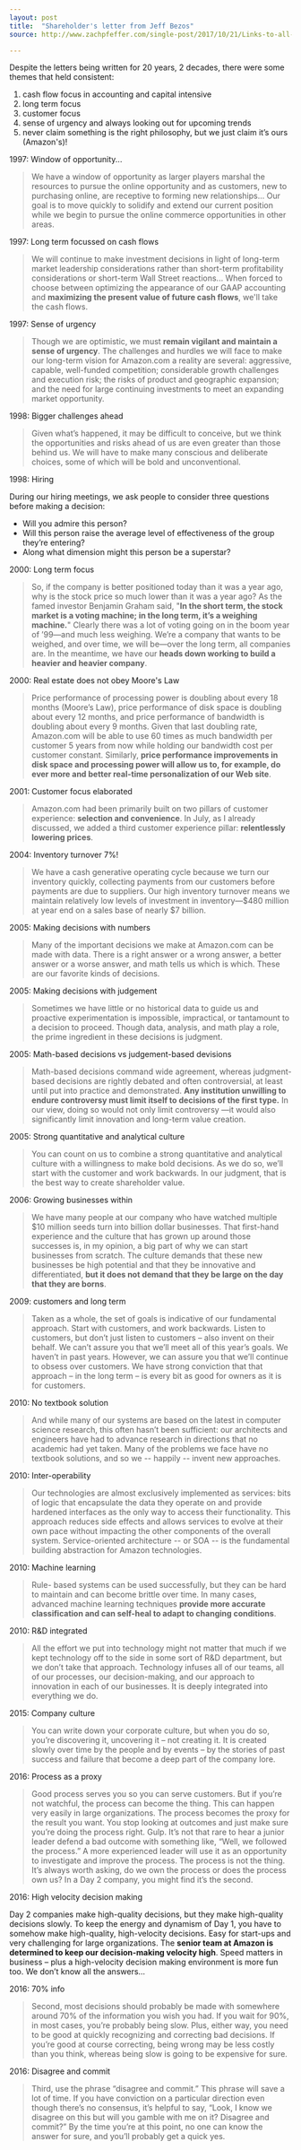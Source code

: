 ```yaml
---
layout: post
title:  "Shareholder's letter from Jeff Bezos"
source: http://www.zachpfeffer.com/single-post/2017/10/21/Links-to-all-of-Jeff-Bezos-Letters-to-Shareholders-1997---2017

---
```


Despite the letters being written for 20 years, 2 decades, there were some themes that held consistent:

1. cash flow focus in accounting and capital intensive
1. long term focus
1. customer focus
1. sense of urgency and always looking out for upcoming trends
1. never claim something is the right philosophy, but we just claim it’s ours (Amazon's)!

1997: Window of opportunity...

> We have a window of opportunity as larger players marshal the resources to pursue the online opportunity and as customers, new to purchasing online, are receptive to forming new relationships... Our goal is to move quickly to solidify and extend our current position while we begin to pursue the online commerce opportunities in other areas.

1997: Long term focussed on cash flows

> We will continue to make investment decisions in light of long-term market leadership considerations rather than short-term profitability considerations or short-term Wall Street reactions... When forced to choose between optimizing the appearance of our GAAP accounting and **maximizing the present value of future cash flows**, we'll take the cash flows.

1997: Sense of urgency

> Though we are optimistic, we must **remain vigilant and maintain a sense of urgency**. The challenges and hurdles we will face to make our long-term vision for Amazon.com a reality are several: aggressive, capable, well-funded competition; considerable growth challenges and execution risk; the risks of product and geographic expansion; and the need for large continuing investments to meet an expanding market opportunity.

1998: Bigger challenges ahead

> Given what’s happened, it may be difficult to conceive, but we think the opportunities and risks ahead of us are even greater than those behind us. We will have to make many conscious and deliberate choices, some of which will be bold and unconventional.

1998: Hiring

During our hiring meetings, we ask people to consider three questions before making a decision:

- Will you admire this person?
- Will this person raise the average level of effectiveness of the group they’re entering?
- Along what dimension might this person be a superstar?

2000: Long term focus

> So, if the company is better positioned today than it was a year ago, why is the stock price so much lower than it was a year ago? As the famed investor Benjamin Graham said, "**In the short term, the stock market is a voting machine; in the long term, it’s a weighing machine.**" Clearly there was a lot of voting going on in the boom year of ’99—and much less weighing. We’re a company that wants to be weighed, and over time, we will be—over the long term, all companies are. In the meantime, we have our **heads down working to build a heavier and heavier company**.

2000: Real estate does not obey Moore's Law

> Price performance of processing power is doubling about every 18 months (Moore’s Law), price performance of disk space is doubling about every 12 months, and price performance of bandwidth is doubling about every 9 months. Given that last doubling rate, Amazon.com will be able to use 60 times as much bandwidth per customer 5 years from now while holding our bandwidth cost per customer constant. Similarly, **price performance improvements in disk space and processing power will allow us to, for example, do ever more and better real-time personalization of our Web site**.

2001: Customer focus elaborated

> Amazon.com had been primarily built on two pillars of customer experience: **selection and convenience**. In July, as I already discussed, we added a third customer experience pillar: **relentlessly lowering prices**.

2004: Inventory turnover 7%!

> We have a cash generative operating cycle because we turn our inventory quickly, collecting payments from our customers before payments are due to suppliers. Our high inventory turnover means we maintain relatively low levels of investment in inventory—$480 million at year end on a sales base of nearly $7 billion.

2005: Making decisions with numbers

> Many of the important decisions we make at Amazon.com can be made with data. There is a right answer or a wrong answer, a better answer or a worse answer, and math tells us which is which. These are our favorite kinds of decisions.

2005: Making decisions with judgement

> Sometimes we have little or no historical data to guide us and proactive experimentation is impossible, impractical, or tantamount to a decision to proceed. Though data, analysis, and math play a role, the prime ingredient in these decisions is judgment.

2005: Math-based decisions vs judgement-based devisions

> Math-based decisions command wide agreement, whereas judgment-based decisions are rightly debated and often controversial, at least until put into practice and demonstrated. **Any institution unwilling to endure controversy must limit itself to decisions of the first type.** In our view, doing so would not only limit controversy —it would also significantly limit innovation and long-term value creation.

2005: Strong quantitative and analytical culture

> You can count on us to combine a strong quantitative and analytical culture with a willingness to make bold decisions. As we do so, we’ll start with the customer and work backwards. In our judgment, that is the best way to create shareholder value.

2006: Growing businesses within

> We have many people at our company who have watched multiple $10 million seeds turn into billion dollar businesses. That first-hand experience and the culture that has grown up around those successes is, in my opinion, a big part of why we can start businesses from scratch. The culture demands that these new businesses be high potential and that they be innovative and differentiated, **but it does not demand that they be large on the day that they are borns**.

2009: customers and long term

> Taken as a whole, the set of goals is indicative of our fundamental approach. Start with customers, and work backwards. Listen to customers, but don’t just listen to customers – also invent on their behalf. We can’t assure you that we’ll meet all of this year’s goals. We haven’t in past years. However, we can assure you that we’ll continue to obsess over customers. We have strong conviction that that approach – in the long term – is every bit as good for owners as it is for customers.

2010: No textbook solution

>  And while many of our systems are based on the latest in computer science research, this often hasn’t been sufficient: our architects and engineers have had to advance research in directions that no academic had yet taken. Many of the problems we face have no textbook solutions, and so we -- happily -- invent new approaches.

2010: Inter-operability

> Our technologies are almost exclusively implemented as services: bits of logic that encapsulate the data they operate on and provide hardened interfaces as the only way to access their functionality. This approach reduces side effects and allows services to evolve at their own pace without impacting the other components of the overall system. Service-oriented architecture -- or SOA -- is the fundamental building abstraction for Amazon technologies.

2010: Machine learning

> Rule- based systems can be used successfully, but they can be hard to maintain and can become brittle over time. In many cases, advanced machine learning techniques **provide more accurate classification and can self-heal to adapt to changing conditions**.

2010: R&D integrated

> All the effort we put into technology might not matter that much if we kept technology off to the side in some sort of R&D department, but we don’t take that approach. Technology infuses all of our teams, all of our processes, our decision-making, and our approach to innovation in each of our businesses. It is deeply integrated into everything we do.

2015: Company culture

>  You can write down your corporate culture, but when you do so, you’re discovering it, uncovering it – not creating it. It is created slowly over time by the people and by events – by the stories of past success and failure that become a deep part of the company lore.

2016: Process as a proxy

> Good process serves you so you can serve customers. But if you’re not watchful, the process can become the thing. This can happen very easily in large organizations. The process becomes the proxy for the result you want. You stop looking at outcomes and just make sure you’re doing the process right. Gulp. It’s not that rare to hear a junior leader defend a bad outcome with something like, “Well, we followed the process.” A more experienced leader will use it as an opportunity to investigate and improve the process. The process is not the thing. It’s always worth asking, do we own the process or does the process own us? In a Day 2 company, you might find it’s the second.

2016: High velocity decision making

>
Day 2 companies make high-quality decisions, but they make high-quality decisions slowly. To keep the energy and dynamism of Day 1, you have to somehow make high-quality, high-velocity decisions. Easy for start-ups and very challenging for large organizations. The **senior team at Amazon is determined to keep our decision-making velocity high**. Speed matters in business – plus a high-velocity decision making environment is more fun too. We don’t know all the answers...

2016: 70% info

> Second, most decisions should probably be made with somewhere around 70% of the information you wish you had. If you wait for 90%, in most cases, you’re probably being slow. Plus, either way, you need to be good at quickly recognizing and correcting bad decisions. If you’re good at course correcting, being wrong may be less costly than you think, whereas being slow is going to be expensive for sure.

2016: Disagree and commit

> Third, use the phrase “disagree and commit.” This phrase will save a lot of time. If you have conviction on a particular direction even though there’s no consensus, it’s helpful to say, “Look, I know we disagree on this but will you gamble with me on it? Disagree and commit?” By the time you’re at this point, no one can know the answer for sure, and you’ll probably get a quick yes.
